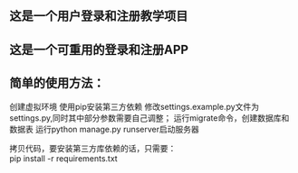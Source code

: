 ## 这是一个用户登录和注册教学项目
## 这是一个可重用的登录和注册APP


## 简单的使用方法：


创建虚拟环境
使用pip安装第三方依赖
修改settings.example.py文件为settings.py,同时其中部分参数需要自己调整；
运行migrate命令，创建数据库和数据表
运行python manage.py runserver启动服务器

拷贝代码，要安装第三方库依赖的话，只需要：\
pip install -r requirements.txt